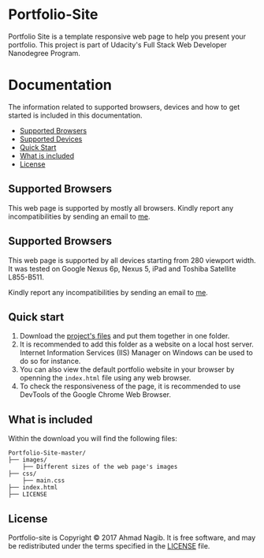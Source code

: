 # Portfolio-Site

Portfolio Site is a template responsive web page to help you present your portfolio. This project is part of Udacity's Full Stack Web Developer Nanodegree Program.

# Documentation

The information related to supported browsers, devices and how to get started is included in this documentation.

- [Supported Browsers](#supported-browsers)
- [Supported Devices](#supported-devices)
- [Quick Start](#quick-start)
- [What is included](#what-is-included)
- [License](#license)


## Supported Browsers

This web page is supported by mostly all browsers. Kindly report any incompatibilities by sending an email to [me](mailto:ahmadnagib@fci-cu.edu.eg).

## Supported Browsers

This web page is supported by all devices starting from 280 viewport width. It was tested on Google Nexus 6p, Nexus 5, iPad and Toshiba Satellite L855-B511. 

Kindly report any incompatibilities by sending an email to [me](mailto:ahmadnagib@fci-cu.edu.eg).

## Quick start

1. Download the [project's files](https://github.com/ahmadnagib/Portfolio-Site) and put them together in one folder.
2. It is recommended to add this folder as a website on a local host server. Internet Information Services (IIS) Manager on Windows can be used to do so for instance.
3. You can also view the default portfolio website in your browser by openning the `index.html` file using any web browser.
4. To check the responsiveness of the page, it is recommended to use DevTools of the Google Chrome Web Browser.

## What is included

Within the download you will find the following files:

```
Portfolio-Site-master/
├── images/
    ├── Different sizes of the web page's images
├── css/
    ├── main.css
├── index.html
├── LICENSE
```

## License

Portfolio-site is Copyright © 2017 Ahmad Nagib. It is free software, and may be redistributed under the terms specified in the [LICENSE](/LICENSE) file.
